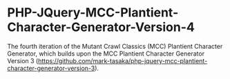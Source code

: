 # PHP-JQuery-MCC-Plantient-Character-Generator-Version-4
The fourth iteration of the Mutant Crawl Classics (MCC) Plantient Character Generator, which builds upon the MCC Plantient Character Generator Version 3 (https://github.com/mark-tasaka/php-jquery-mcc-plantient-character-generator-version-3).
